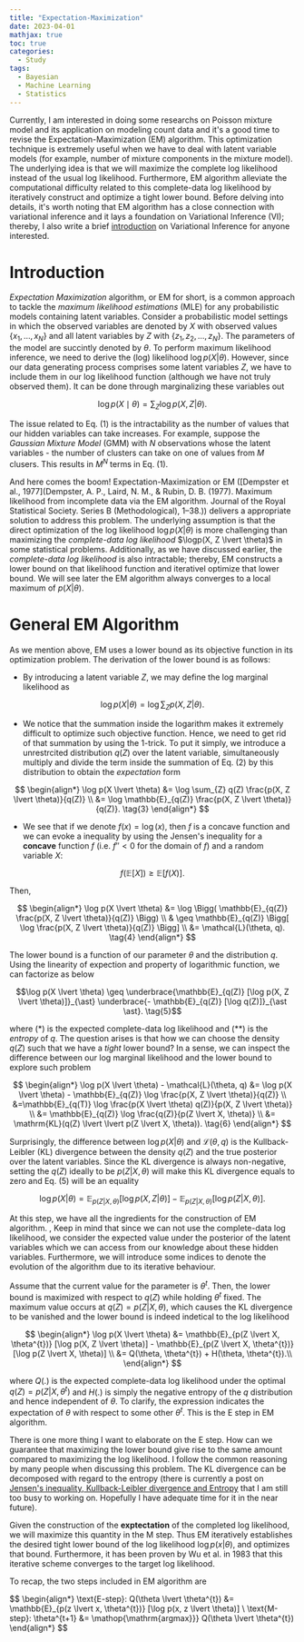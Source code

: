 ```yaml
---
title: "Expectation-Maximization"
date: 2023-04-01
mathjax: true
toc: true
categories:
  - Study
tags:
  - Bayesian
  - Machine Learning
  - Statistics
---
```


Currently, I am interested in doing some researchs on Poisson mixture model and its application on
modeling count data and it's a good time to revise the Expectation-Maximization (EM) algorithm. This optimization technique is extremely useful when we have to 
deal with latent variable models (for example, number of mixture components in the mixture model). The underlying idea is that we will maximize the complete log 
likelihood instead of the usual log likelihood. Furthermore, EM algorithm alleviate the computational difficulty related to this complete-data log likelihood by 
iteratively construct and optimize a tight lower bound. Before delving into details, it's worth noting that EM algorithm has a close connection with variational 
inference and it lays a foundation on Variational Inference (VI); thereby, I also write a brief [introduction](https://callmequant.github.io/study/variational-inference/) on Variational Inference for anyone interested.

# Introduction
*Expectation Maximization* algorithm, or EM for short, is a common approach to tackle the *maximum likelihood estimations* (MLE) for any probabilistic models
containing latent variables. Consider a probabilistic model settings in which the observed variables are denoted by $X$ with observed values $\lbrace x_1, \dots, x_N \rbrace$ 
and all latent variables by $Z$ with $\lbrace z_1, z_2, \dots, z_N \rbrace$. The parameters of the model are succintly denoted by $\theta$. To perform maximum likelihood inference, we need to derive the (log) likelihood $\log p(X \lvert \theta)$. However, since our data generating process comprises some latent variables $Z$, we have to include them in our log likelihood function (although we have not truly observed them). It can be done through marginalizing these variables out

$$
\log p(X \mid \theta) = \sum_{Z} \log p(X, Z \lvert \theta). \tag{1}
$$

The issue related to Eq. (1) is the intractability as the number of values that our hidden variables can take increases. For example, suppose the *Gaussian Mixture Model* (GMM) with $N$ observations whose the latent variables - the number of clusters can take on one of values from $M$ clusers. This results in $M^N$ terms in Eq. (1). 

And here comes the boom! Expectation-Maximization or EM ([Dempster et al., 1977](Dempster, A. P., Laird, N. M., & Rubin, D. B. (1977). Maximum likelihood from incomplete data via the EM algorithm. Journal of the Royal Statistical Society. Series B (Methodological), 1–38.)) delivers a appropriate solution to address this problem. The underlying assumption is that the direct optimization of the log likelihood $\log p(X \lvert  \theta)$ is more challenging than maximizing the *complete-data log likelihood* $\logp(X, Z \lvert \theta)$ in some statistical problems. Additionally, as we have discussed earlier, the *complete-data log likelihood* is also intractable; thereby, EM constructs a lower bound on that likelihood function and iterativel optimize that lower bound. We will see later the EM algorithm always converges to a local maximum of $p(X \lvert \theta)$.

# General EM Algorithm
As we mention above, EM uses a lower bound as its objective function in its optimization problem. The derivation of the lower bound is as follows:
+ By introducing a latent variable $Z$, we may define the log marginal likelihood as 

$$
\log p(X \lvert \theta) =
\log \sum_{Z} p(X, Z \lvert \theta).
\tag{2}
$$

+ We notice that the summation inside the logarithm makes it extremely difficult to optimize such objective function. Hence, we need to get rid of that summation by using the 1-trick. To put it simply, we introduce a unrestrcited distribution  $q(Z)$ over the latent variable, simultaneously multiply and divide the term inside the summation of Eq. (2) by this distribution to obtain the *expectation* form 

$$
\begin{align*}
\log p(X \lvert \theta) &=
\log \sum_{Z} q(Z) \frac{p(X, Z \lvert \theta)}{q(Z)} \\
&= \log \mathbb{E}_{q(Z)} \frac{p(X, Z \lvert \theta)}{q(Z)}.
\tag{3}
\end{align*}
$$

+ We see that if we denote $f(x) = \log(x)$, then $f$ is a concave function and we can evoke a inequality by using the Jensen's inequality for a **concave** function $f$ (i.e. $f'' < 0$ for the domain of $f$) and a random variable $X$:
 
$$f(\mathbb{E}[X]) \geq \mathbb{E}[f(X)].$$

Then,

$$
\begin{align*}
\log p(X \lvert \theta) &= \log \Bigg( \mathbb{E}_{q(Z)} \frac{p(X, Z \lvert \theta)}{q(Z)} \Bigg) \\
& \geq \mathbb{E}_{q(Z)} \Bigg[ \log \frac{p(X, Z \lvert \theta)}{q(Z)} \Bigg] \\
&= \mathcal{L}(\theta, q). \tag{4}
\end{align*}
$$

The lower bound is a function of our parameter $\theta$ and the distribution $q$. Using the linearity of expection and property of logarithmic function, we can factorize as below

$$\log p(X \lvert \theta) \geq \underbrace{\mathbb{E}_{q(Z)} [\log p(X, Z \lvert \theta)]}_{\ast} \underbrace{- \mathbb{E}_{q(Z)} [\log q(Z)]}_{\ast \ast}. \tag{5}$$

where $(\ast)$ is the expected complete-data log likelihood and $(\ast \ast)$ is the *entropy* of $q$. The question arises is that how we can choose the density $q(Z)$ such that we have a *tight* lower bound? In a sense, we can inspect the difference between our log marginal likelihood and the lower bound to explore such problem 

$$
\begin{align*}
\log p(X \lvert \theta) - \mathcal{L}(\theta, q) &= 
\log p(X \lvert \theta) - \mathbb{E}_{q(Z)} \log \frac{p(X, Z \lvert \theta)}{q(Z)} \\ 
&=\mathbb{E}_{q(T)} \log \frac{p(X \lvert \theta) q(Z)}{p(X, Z \lvert \theta)} \\ 
&= \mathbb{E}_{q(Z)} \log \frac{q(Z)}{p(Z \lvert X, \theta)} \\ 
&= \mathrm{KL}(q(Z) \lvert \lvert p(Z \lvert X, \theta)).
\tag{6}
\end{align*}
$$

Surprisingly, the difference between $\log p(X \lvert \theta)$ and $\mathcal{L}(\theta, q)$ is the Kullback-Leibler (KL) divergence between the density $q(Z)$ and the true posterior over the latent variables. Since the KL divergence is always non-negative, setting the $q(Z)$ ideally to be $p(Z \lvert X, \theta)$ will make this KL divergence equals to zero and Eq. (5) will be an equality

$$\log p(X \lvert \theta) = \mathbb{E}_{p(Z \lvert X, \theta)} [\log p(X, Z \lvert \theta)] - \mathbb{E}_{p(Z \lvert X, \theta)} [\log p(Z \lvert X, \theta)].$$

At this step, we have all the ingredients for the construction of EM algorithm. , Keep in mind that since we can not use the complete-data log likelihood, we consider the expected value under the posterior of the latent variables which we can access from our knowledge about these hidden variables. Furthermore, we will introduce some indices to denote the evolution of the algorithm due to its iterative behaviour.

Assume that the current value for the parameter is $\theta^{t}$. Then, the lower bound is maximized with respect to $q(Z)$ while holding $\theta^{t}$ fixed. The maximum value occurs at $q(Z) = p(Z \lvert X, \theta)$, which causes the KL divergence to be vanished and the lower bound is indeed indetical to the log likelihood 

$$
\begin{align*}
\log p(X \lvert \theta) &= \mathbb{E}_{p(Z \lvert X, \theta^{t})} [\log p(X, Z \lvert \theta)] - \mathbb{E}_{p(Z \lvert X, \theta^{t})} [\log p(Z \lvert X, \theta)] \\
&= Q(\theta, \theta^{t}) + H(\theta, \theta^{t}).\\
\end{align*}
$$

where $Q(.)$ is the expected complete-data log likelihood under the optimal $q(Z) = p(Z \lvert X, \theta^{t})$ and $H(.)$ is simply the negative entropy of the $q$ distribution and hence independent of $\theta$. To clarify, the expression indicates the expectation of $\theta$ with respect to some other $\theta^{t}$. This is the E step in EM algorithm.

There is one more thing I want to elaborate on the E step. How can we guarantee that maximizing the lower bound give rise to the same amount compared to maximizing the log likelihood. I follow the common reasoning by many people when discussing this problem. The KL divergence can be decomposed with regard to the entropy (there is currently a post on [Jensen's inequality, Kullback-Leibler divergence and Entropy](https://callmequant.github.io/study/note-on-KL/) that I am still too busy to working on. Hopefully I have adequate time for it in the near future).

Given the construction of the **exptectation**  of the completed log likelihood, we will maximize this quantity in the M step. Thus EM iteratively establishes the desired tight lower bound of the log likelihood $\log p(x \lvert \theta)$, and optimizes that bound. Furthermore, it has been proven by Wu et al. in 1983 that this iterative scheme converges to the target log likelihood. 

To recap, the two steps included in EM algorithm are

$$
\begin{align*}
\text{E-step}: Q(\theta \lvert \theta^{t}) &= \mathbb{E}_{p(z \lvert x, \theta^{t})} [\log p(x, z \lvert \theta)] \\
\text{M-step}: \theta^{t+1} &= \mathop{\mathrm{argmax}}} Q(\theta \lvert \theta^{t})
\end{align*}
$$










